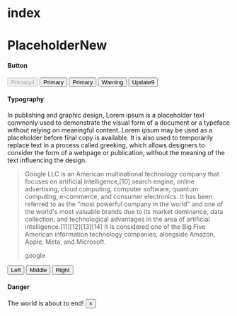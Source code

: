 # index
<!DOCTYPE html>
<html lang="en">
    <head>
        <meta charset="UTF-8">
        <meta name="viewport" content="width=device-width , initial-scale=1.0">
        <title>BootstrapBasics</title>
        <link rel="stylesheet" href="https://cdn.jsdelivr.net/npm/bootstrap@4.6.1/dist/css/bootstrap.min.css" integrity="sha384-zCbKRCUGaJDkqS1kPbPd7TveP5iyJE0EjAuZQTgFLD2ylzuqKfdKlfG/eSrtxUkn" crossorigin="anonymous">
    <link rel="stylesheet" href="app.css">
    </head>
    <body>
        <div class="container-fluid text-center">
         <h1 class="display-1 text-primary bg-dark">Placeholder<span class="badge badge-secondary">New</span></h1>   
        <h4 class="display-4">Button</h4>
        <button type="button" class="btn btn-primary btn-sm" disabled>Primary<span class="badge badge-light">4</span></button>
        <button type="button" class="btn btn-success">Primary</button>
        <button type="button" class="btn btn-info">Primary</button>
        <button type="button" class="btn btn-outline-warning btn-lg">Warning</button>
        <button type="button" class="btn btn-info">Update<span class="badge badge-pill">9</span></button>
        <h4 class="display-4">Typography</h4>
        <p class="lead">In publishing and graphic design, Lorem ipsum is a placeholder text commonly used to demonstrate the visual form of a document or a typeface without relying on meaningful content. Lorem ipsum may be used as a placeholder before final copy is available. It is also used to temporarily replace text in a process called greeking, which allows designers to consider the form of a webpage or publication, without the meaning of the text influencing the design.</p>
   <blockquote class="blockquote text-right bg-info">
       <p>Google LLC is an American multinational technology company that focuses on artificial intelligence,[10] search engine, online advertising, cloud computing, computer software, quantum computing, e-commerce, and consumer electronics. It has been referred to as the "most powerful company in the world" and one of the world's most valuable brands due to its market dominance, data collection, and technological advantages in the area of artificial intelligence.[11][12][13][14] It is considered one of the Big Five American information technology companies, alongside Amazon, Apple, Meta, and Microsoft.</p>
   <footer class="blockquote-footer">google</footer></blockquote>
    </div>
    <div class="btn-group" role="group" aria-label="Basic example">
        <button type="button" class="btn btn-secondary">Left</button>
        <button type="button" class="btn btn-secondary">Middle</button>
        <button type="button" class="btn btn-secondary">Right</button>
      </div>
      <div class="alert alert-danger alert-warning alert-dismissible fade show" role="alert">
        <h4>Danger</h4>
        The world is about to end!
     <button type="button" class="close" data-dismiss="alert" aria-label="Close">
        <span aria-hidden="true">&times;</span>
        </button>
      </div>
      <script src="https://cdn.jsdelivr.net/npm/jquery@3.5.1/dist/jquery.slim.min.js" integrity="sha384-DfXdz2htPH0lsSSs5nCTpuj/zy4C+OGpamoFVy38MVBnE+IbbVYUew+OrCXaRkfj" crossorigin="anonymous"></script>
<script src="https://cdn.jsdelivr.net/npm/bootstrap@4.6.1/dist/js/bootstrap.bundle.min.js" integrity="sha384-fQybjgWLrvvRgtW6bFlB7jaZrFsaBXjsOMm/tB9LTS58ONXgqbR9W8oWht/amnpF" crossorigin="anonymous"></script>
    </body>
</html>
